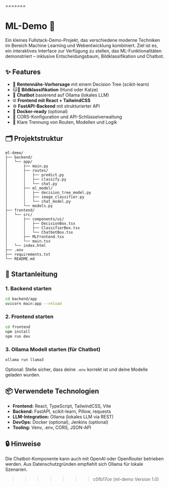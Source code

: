 =======
# ML-Demo 🚀

Ein kleines Fullstack-Demo-Projekt, das verschiedene moderne Techniken im Bereich Machine Learning und Webentwicklung kombiniert. Ziel ist es, ein interaktives Interface zur Verfügung zu stellen, das ML-Funktionalitäten demonstriert – inklusive Entscheidungsbaum, Bildklassifikation und Chatbot.

## ✨ Features

- 🧠 **Rentennähe-Vorhersage** mit einem Decision Tree (scikit-learn)
- 🐱🐶 **Bildklassifikation** (Hund oder Katze)
- 🤖 **Chatbot** basierend auf Ollama (lokales LLM)
- 🌐 **Frontend mit React + TailwindCSS**
- ⚙️ **FastAPI-Backend** mit strukturierter API
- 🐳 **Docker-ready** (optional)
- 🔐 CORS-Konfiguration und API-Schlüsselverwaltung
- 📁 Klare Trennung von Routen, Modellen und Logik

## 🗂️ Projektstruktur

```
ml-demo/
├── backend/
│   └── app/
│       ├── main.py
│       ├── routes/
│       │   ├── predict.py
│       │   ├── classify.py
│       │   └── chat.py
│       ├── ml_model/
│       │   ├── decision_tree_model.py
│       │   ├── image_classifier.py
│       │   └── chat_model.py
│       └── models.py
├── frontend/
│   └── src/
│       ├── components/ui/
│       │   ├── DecisionBox.tsx
│       │   ├── ClassifierBox.tsx
│       │   └── ChatbotBox.tsx
│       ├── MLFrontend.tsx
│       └── main.tsx
│   └── index.html
├── .env
├── requirements.txt
└── README.md
```

## 🚀 Startanleitung

### 1. Backend starten

```bash
cd backend/app
uvicorn main:app --reload
```

### 2. Frontend starten

```bash
cd frontend
npm install
npm run dev
```

### 3. Ollama Modell starten (für Chatbot)

```bash
ollama run llama3
```

Optional: Stelle sicher, dass deine `.env` korrekt ist und deine Modelle geladen wurden.

## 📦 Verwendete Technologien

- **Frontend:** React, TypeScript, TailwindCSS, Vite
- **Backend:** FastAPI, scikit-learn, Pillow, requests
- **LLM-Integration:** Ollama (lokales LLM via REST)
- **DevOps:** Docker (optional), Jenkins (optional)
- **Tooling:** Venv, .env, CORS, JSON-API

## 🔒 Hinweise

Die Chatbot-Komponente kann auch mit OpenAI oder OpenRouter betrieben werden. Aus Datenschutzgründen empfiehlt sich Ollama für lokale Szenarien. 
>>>>>>> c0fb17ce (ml-demo Version 1.0)
